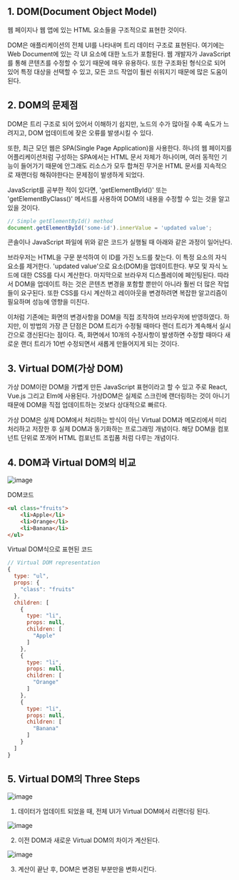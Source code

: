 ## 1. DOM(Document Object Model)
웹 페이지나 웹 앱에 있는 HTML 요소들을 구조적으로 표현한 것이다.

 

DOM은 애플리케이션의 전체 UI를 나타내며 트리 데이터 구조로 표현된다. 여기에는 Web Document에 있는 각 UI 요소에 대한 노드가 포함된다. 웹 개발자가 JavaScript를 통해 콘텐츠를 수정할 수 있기 때문에 매우 유용하다. 또한 구조화된 형식으로 되어 있어 특정 대상을 선택할 수 있고, 모든 코드 작업이 훨씬 쉬워지기 때문에 많은 도움이 된다.

 

## 2. DOM의 문제점
DOM은 트리 구조로 되어 있어서 이해하기 쉽지만, 노드의 수가 많아질 수록 속도가 느려지고, DOM 업데이트에 잦은 오류를 발생시킬 수 있다.

 

또한, 최근 모던 웹은 SPA(Single Page Application)을 사용한다. 하나의 웹 페이지를 어플리케이션처럼 구성하는 SPA에서는 HTML 문서 자체가 하나이며, 여러 동적인 기능이 들어가기 때문에 안그래도 리소스가 모두 합쳐진 무거운 HTML 문서를 지속적으로 재랜더링 해줘야한다는 문제점이 발생하게 되었다.

 

JavaScript를 공부한 적이 있다면, 'getElementById()' 또는 'getElementByClass()' 메서드를 사용하여 DOM의 내용을 수정할 수 있는 것을 알고 있을 것이다. 

 
```js
// Simple getElementById() method
document.getElementById('some-id').innerValue = 'updated value';
```

콘솔이나 JavaScript 파일에 위와 같은 코드가 실행될 때 아래와 같은 과정이 일어난다.

브라우저는 HTML을 구문 분석하여 이 ID를 가진 노드를 찾는다.
이 특정 요소의 자식 요소를 제거한다.
'updated value'으로 요소(DOM)을 업데이트한다.
부모 및 자식 노드에 대한 CSS를 다시 계산한다.
마지막으로 브라우저 디스플레이에 페인팅된다.
따라서 DOM을 업데이트 하는 것은 콘텐츠 변경을 포함할 뿐만이 아니라 훨씬 더 많은 작업들이 요구된다. 또한 CSS를 다시 계산하고 레이아웃을 변경하려면 복잡한 알고리즘이 필요하며 성능에 영향을 미친다. 

 

이처럼 기존에는 화면의 변경사항을 DOM을 직접 조작하여 브라우저에 반영하였다. 하지만, 이 방법의 가장 큰 단점은 DOM 트리가 수정될 때마다 렌더 트리가 계속해서 실시간으로 갱신된다는 점이다. 즉, 화면에서 10개의 수정사항이 발생하면 수정할 때마다 새로운 랜더 트리가 10번 수정되면서 새롭게 만들어지게 되는 것이다.

 

## 3. Virtual DOM(가상 DOM)
가상 DOM이란 DOM을 가볍게 만든 JavaScript 표현이라고 할 수 있고 주로 React, Vue.js 그리고 Elm에 사용된다. 가상DOM은 실제로 스크린에 랜더링하는 것이 아니기 때문에 DOM을 직접 업데이트하는 것보다 상대적으로 빠르다.

 

가상 DOM은 실제 DOM에서 처리하는 방식이 아닌 Virtual DOM과 메모리에서 미리 처리하고 저장한 후 실제 DOM과 동기화하는 프로그래밍 개념이다. 해당 DOM을 컴포넌트 단위로 쪼개어 HTML 컴포넌트 조립품 처럼 다루는 개념이다.

 

## 4. DOM과 Virtual DOM의 비교

![image](https://user-images.githubusercontent.com/101968934/219276889-654282c5-b741-43fe-a3de-d0f32774b2db.png)


DOM코드 

```html
<ul class="fruits">
    <li>Apple</li>
    <li>Orange</li>
    <li>Banana</li>
</ul>
```

 

Virtual DOM식으로 표현된 코드
```js
// Virtual DOM representation
{
  type: "ul",
  props: {
    "class": "fruits"
  },
  children: [
    {
      type: "li",
      props: null,
      children: [
        "Apple"
      ]
    },
    {
      type: "li",
      props: null,
      children: [
        "Orange"
      ]
    },
    {
      type: "li",
      props: null,
      children: [
        "Banana"
      ]
    }
  ]
}
```
 

## 5. Virtual DOM의 Three Steps

![image](https://user-images.githubusercontent.com/101968934/219276958-27736b6e-a766-49d2-92d4-555d8679a0df.png)


1. 데이터가 업데이트 되었을 때, 전체 UI가 Virtual DOM에서 리랜더링 된다.

![image](https://user-images.githubusercontent.com/101968934/219276977-bce2856d-3c53-4f8f-80ba-e530332a5287.png)

 


2. 이전 DOM과 새로운 Virtual DOM의 차이가 계산된다.

 ![image](https://user-images.githubusercontent.com/101968934/219277000-4d44395a-26b9-46c6-bca0-3f7229fa898b.png)



3. 계산이 끝난 후, DOM은 변경된 부분만을 변화시킨다.
